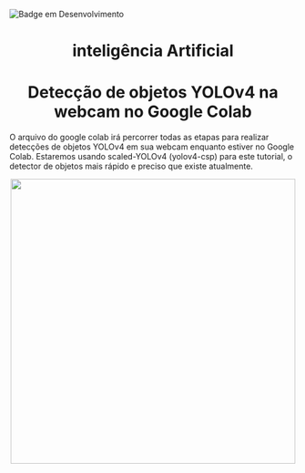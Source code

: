 ![Badge em Desenvolvimento](http://img.shields.io/static/v1?label=STATUS&message=EM%20DESENVOLVIMENTO&color=GREEN&style=for-the-badge)
# <h1 align="center"> inteligência Artificial </h1>

<h1 align="center"> Detecção de objetos YOLOv4 na webcam no Google Colab </h1>

O arquivo do google colab irá percorrer todas as etapas para realizar detecções de objetos YOLOv4 em sua webcam enquanto estiver no Google Colab. Estaremos usando scaled-YOLOv4 (yolov4-csp) para este tutorial, o detector de objetos mais rápido e preciso que existe atualmente.

<div align="center">

 <img src="https://user-images.githubusercontent.com/71516100/203782343-0d6b305b-4231-4ee4-833c-cc92daadce8c.png" width="500px"/>
 
</div>
